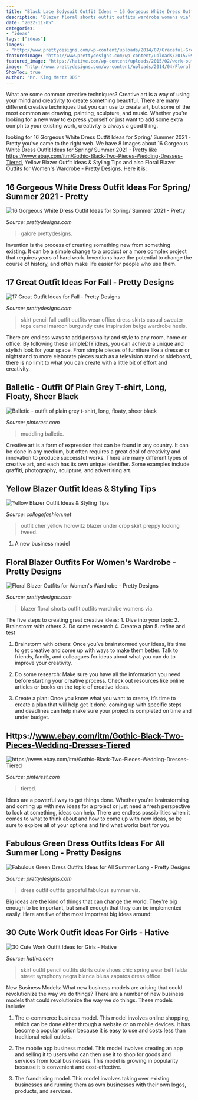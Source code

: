 ```yaml
---
title: "Black Lace Bodysuit Outfit Ideas ~ 16 Gorgeous White Dress Outfit Ideas For Spring/ Summer 2021"
description: "Blazer floral shorts outfit outfits wardrobe womens via"
date: "2022-11-05"
categories:
- "ideas"
tags: ["ideas"]
images:
- "http://www.prettydesigns.com/wp-content/uploads/2014/07/Graceful-Green-Dress-Outfit.jpg"
featuredImage: "http://www.prettydesigns.com/wp-content/uploads/2015/09/Pencil-Skirt.jpg"
featured_image: "https://hative.com/wp-content/uploads/2015/02/work-outfit-ideas/19-cute-work-outfit-ideas-for-girls.jpg"
image: "http://www.prettydesigns.com/wp-content/uploads/2014/04/Floral-Blazer-Outfit-with-Black-Shorts.jpg"
ShowToc: true
author: "Mr. King Mertz DDS"
---
```



What are some common creative techniques?
Creative art is a way of using your mind and creativity to create something beautiful. There are many different creative techniques that you can use to create art, but some of the most common are drawing, painting, sculpture, and music. Whether you’re looking for a new way to express yourself or just want to add some extra oomph to your existing work, creativity is always a good thing.

	

		
looking for 16 Gorgeous White Dress Outfit Ideas for Spring/ Summer 2021 - Pretty you've came to the right web. We have 8 Images about 16 Gorgeous White Dress Outfit Ideas for Spring/ Summer 2021 - Pretty like https://www.ebay.com/itm/Gothic-Black-Two-Pieces-Wedding-Dresses-Tiered, Yellow Blazer Outfit Ideas &amp; Styling Tips and also Floral Blazer Outfits for Women&#039;s Wardrobe - Pretty Designs. Here it is:
		
    
## 16 Gorgeous White Dress Outfit Ideas For Spring/ Summer 2021 - Pretty

<img loading=lazy src="http://www.prettydesigns.com/wp-content/uploads/2014/05/Sophisticated-White-Dress-Outfit-Idea.jpg" onerror="this.onerror=null;this.src='https://tse3.mm.bing.net/th?id=OIP.r9bXcsGfsZdU5-c7uvMUsAHaLG&amp;pid=15.1';" alt="16 Gorgeous White Dress Outfit Ideas for Spring/ Summer 2021 - Pretty">

_Source: prettydesigns.com_

>galore prettydesigns. 

	

Invention is the process of creating something new from something existing. It can be a simple change to a product or a more complex project that requires years of hard work. Inventions have the potential to change the course of history, and often make life easier for people who use them.

    
## 17 Great Outfit Ideas For Fall - Pretty Designs

<img loading=lazy src="http://www.prettydesigns.com/wp-content/uploads/2015/09/Pencil-Skirt.jpg" onerror="this.onerror=null;this.src='https://tse3.mm.bing.net/th?id=OIP.paeq-mxH-YZzy1-7Gul5NgHaMy&amp;pid=15.1';" alt="17 Great Outfit Ideas for Fall - Pretty Designs">

_Source: prettydesigns.com_

>skirt pencil fall outfit outfits wear office dress skirts casual sweater tops camel maroon burgundy cute inspiration beige wardrobe heels. 

	

There are endless ways to add personality and style to any room, home or office. By following these simpleDIY ideas, you can achieve a unique and stylish look for your space. From simple pieces of furniture like a dresser or nightstand to more elaborate pieces such as a television stand or sideboard, there is no limit to what you can create with a little bit of effort and creativity.

    
## Balletic - Outfit Of Plain Grey T-shirt, Long, Floaty, Sheer Black

<img loading=lazy src="https://i.pinimg.com/736x/4c/32/f5/4c32f59165f5da1b58f99577751b5f1a--black-tights-black-skirts.jpg" onerror="this.onerror=null;this.src='https://tse4.mm.bing.net/th?id=OIP.fXclGSHPPR7v9gy0EF4c_AHaJ4&amp;pid=15.1';" alt="Balletic - outfit of plain grey t-shirt, long, floaty, sheer black">

_Source: pinterest.com_

>muddling balletic. 

	

Creative art is a form of expression that can be found in any country. It can be done in any medium, but often requires a great deal of creativity and innovation to produce successful works. There are many different types of creative art, and each has its own unique identifier. Some examples include graffiti, photography, sculpture, and advertising art.

    
## Yellow Blazer Outfit Ideas &amp; Styling Tips

<img loading=lazy src="https://www.collegefashion.net/wp-content/uploads/2019/01/cher-horowitz-yellow-tweed-outfit.gif" onerror="this.onerror=null;this.src='https://tse1.mm.bing.net/th?id=OIP.DBcz25SDzpSuv83MBd9O3QHaEd&amp;pid=15.1';" alt="Yellow Blazer Outfit Ideas &amp; Styling Tips">

_Source: collegefashion.net_

>outfit cher yellow horowitz blazer under crop skirt preppy looking tweed. 

	

1. A new business model 

    
## Floral Blazer Outfits For Women&#039;s Wardrobe - Pretty Designs

<img loading=lazy src="http://www.prettydesigns.com/wp-content/uploads/2014/04/Floral-Blazer-Outfit-with-Black-Shorts.jpg" onerror="this.onerror=null;this.src='https://tse2.mm.bing.net/th?id=OIP.wpXjs-uiPUmu5QllBBgTYgHaK3&amp;pid=15.1';" alt="Floral Blazer Outfits for Women&#039;s Wardrobe - Pretty Designs">

_Source: prettydesigns.com_

>blazer floral shorts outfit outfits wardrobe womens via. 

	

The five steps to creating great creative ideas: 1. Dive into your topic 2. Brainstorm with others 3. Do some research 4. Create a plan 5. refine and test
1. Brainstorm with others: Once you’ve brainstormed your ideas, it’s time to get creative and come up with ways to make them better. Talk to friends, family, and colleagues for ideas about what you can do to improve your creativity.
2. Do some research: Make sure you have all the information you need before starting your creative process. Check out resources like online articles or books on the topic of creative ideas.

3. Create a plan: Once you know what you want to create, it’s time to create a plan that will help get it done. coming up with specific steps and deadlines can help make sure your project is completed on time and under budget.


    
## Https://www.ebay.com/itm/Gothic-Black-Two-Pieces-Wedding-Dresses-Tiered

<img loading=lazy src="https://i.pinimg.com/736x/aa/27/93/aa27932d415808e7a3e3f18cb2374996.jpg" onerror="this.onerror=null;this.src='https://tse2.mm.bing.net/th?id=OIP.7tnSPvx5PItsYLH5BPfJTQHaHa&amp;pid=15.1';" alt="https://www.ebay.com/itm/Gothic-Black-Two-Pieces-Wedding-Dresses-Tiered">

_Source: pinterest.com_

>tiered. 

	

Ideas are a powerful way to get things done. Whether you're brainstorming and coming up with new ideas for a project or just need a fresh perspective to look at something, ideas can help. There are endless possibilities when it comes to what to think about and how to come up with new ideas, so be sure to explore all of your options and find what works best for you.

    
## Fabulous Green Dress Outfits Ideas For All Summer Long - Pretty Designs

<img loading=lazy src="http://www.prettydesigns.com/wp-content/uploads/2014/07/Graceful-Green-Dress-Outfit.jpg" onerror="this.onerror=null;this.src='https://tse2.mm.bing.net/th?id=OIP.AH0I2AFIB2CpV7QdVKrHUgHaK2&amp;pid=15.1';" alt="Fabulous Green Dress Outfits Ideas for All Summer Long - Pretty Designs">

_Source: prettydesigns.com_

>dress outfit outfits graceful fabulous summer via. 

	

Big ideas are the kind of things that can change the world. They're big enough to be important, but small enough that they can be implemented easily. Here are five of the most important big ideas around: 

    
## 30 Cute Work Outfit Ideas For Girls - Hative

<img loading=lazy src="https://hative.com/wp-content/uploads/2015/02/work-outfit-ideas/19-cute-work-outfit-ideas-for-girls.jpg" onerror="this.onerror=null;this.src='https://tse3.mm.bing.net/th?id=OIP.CiwBY89LtqnVGqUZP9DnkwHaLH&amp;pid=15.1';" alt="30 Cute Work Outfit Ideas for Girls - Hative">

_Source: hative.com_

>skirt outfit pencil outfits skirts cute shoes chic spring wear belt falda street symphony negra blanca blusa zapatos dress office. 

	

New Business Models: What new business models are arising that could revolutionize the way we do things?
There are a number of new business models that could revolutionize the way we do things. These models include:
1. The e-commerce business model. This model involves online shopping, which can be done either through a website or on mobile devices. It has become a popular option because it is easy to use and costs less than traditional retail outlets.

2. The mobile app business model. This model involves creating an app and selling it to users who can then use it to shop for goods and services from local businesses. This model is growing in popularity because it is convenient and cost-effective.

3. The franchising model. This model involves taking over existing businesses and running them as own businesses with their own logos, products, and services.

